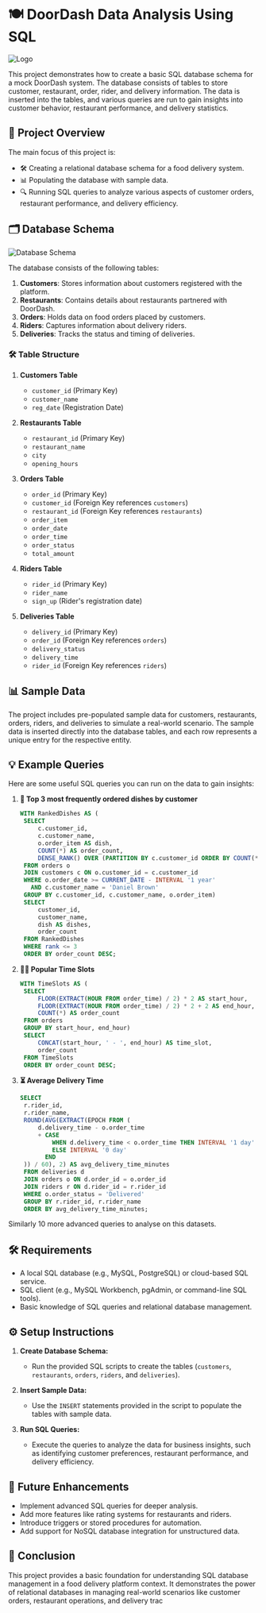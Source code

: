 # 🍽️ DoorDash Data Analysis Using SQL
![Logo](doordash.jpeg)

This project demonstrates how to create a basic SQL database schema for a mock DoorDash system. The database consists of tables to store customer, restaurant, order, rider, and delivery information. The data is inserted into the tables, and various queries are run to gain insights into customer behavior, restaurant performance, and delivery statistics.

## 🚀 Project Overview

The main focus of this project is:
- 🛠️ Creating a relational database schema for a food delivery system.
- 📊 Populating the database with sample data.
- 🔍 Running SQL queries to analyze various aspects of customer orders, restaurant performance, and delivery efficiency.

## 🗂️ Database Schema

![Database Schema](DoorDash_ER.png)

The database consists of the following tables:

1. **Customers**: Stores information about customers registered with the platform.
2. **Restaurants**: Contains details about restaurants partnered with DoorDash.
3. **Orders**: Holds data on food orders placed by customers.
4. **Riders**: Captures information about delivery riders.
5. **Deliveries**: Tracks the status and timing of deliveries.

### 🛠️ Table Structure

1. **Customers Table**
   - `customer_id` (Primary Key)
   - `customer_name`
   - `reg_date` (Registration Date)

2. **Restaurants Table**
   - `restaurant_id` (Primary Key)
   - `restaurant_name`
   - `city`
   - `opening_hours`

3. **Orders Table**
   - `order_id` (Primary Key)
   - `customer_id` (Foreign Key references `customers`)
   - `restaurant_id` (Foreign Key references `restaurants`)
   - `order_item`
   - `order_date`
   - `order_time`
   - `order_status`
   - `total_amount`

4. **Riders Table**
   - `rider_id` (Primary Key)
   - `rider_name`
   - `sign_up` (Rider's registration date)

5. **Deliveries Table**
   - `delivery_id` (Primary Key)
   - `order_id` (Foreign Key references `orders`)
   - `delivery_status`
   - `delivery_time`
   - `rider_id` (Foreign Key references `riders`)

## 📊 Sample Data

The project includes pre-populated sample data for customers, restaurants, orders, riders, and deliveries to simulate a real-world scenario. The sample data is inserted directly into the database tables, and each row represents a unique entry for the respective entity.

## 💡 Example Queries

Here are some useful SQL queries you can run on the data to gain insights:

1. **🍔 Top 3 most frequently ordered dishes by customer**
   ```sql
   WITH RankedDishes AS (
    SELECT 
        c.customer_id,
        c.customer_name,
        o.order_item AS dish,
        COUNT(*) AS order_count,
        DENSE_RANK() OVER (PARTITION BY c.customer_id ORDER BY COUNT(*) DESC) AS rank
    FROM orders o
    JOIN customers c ON o.customer_id = c.customer_id
    WHERE o.order_date >= CURRENT_DATE - INTERVAL '1 year'
      AND c.customer_name = 'Daniel Brown'
    GROUP BY c.customer_id, c.customer_name, o.order_item)
    SELECT 
        customer_id, 
        customer_name, 
        dish AS dishes, 
        order_count
    FROM RankedDishes
    WHERE rank <= 3
    ORDER BY order_count DESC;

2. **🧑‍💻 Popular Time Slots**
   ```sql
   WITH TimeSlots AS (
    SELECT
        FLOOR(EXTRACT(HOUR FROM order_time) / 2) * 2 AS start_hour,
        FLOOR(EXTRACT(HOUR FROM order_time) / 2) * 2 + 2 AS end_hour,
        COUNT(*) AS order_count
    FROM orders
    GROUP BY start_hour, end_hour)
    SELECT
        CONCAT(start_hour, ' - ', end_hour) AS time_slot,
        order_count
    FROM TimeSlots
    ORDER BY order_count DESC;

3. **⏳ Average Delivery Time**
   ```sql
   SELECT 
    r.rider_id, 
    r.rider_name,
    ROUND(AVG(EXTRACT(EPOCH FROM (
        d.delivery_time - o.order_time 
        + CASE 
            WHEN d.delivery_time < o.order_time THEN INTERVAL '1 day'
            ELSE INTERVAL '0 day'
          END
    )) / 60), 2) AS avg_delivery_time_minutes
    FROM deliveries d
    JOIN orders o ON d.order_id = o.order_id
    JOIN riders r ON d.rider_id = r.rider_id
    WHERE o.order_status = 'Delivered'
    GROUP BY r.rider_id, r.rider_name
    ORDER BY avg_delivery_time_minutes;

Similarly 10 more advanced queries to analyse on this datasets.

## 🛠️ Requirements
- A local SQL database (e.g., MySQL, PostgreSQL) or cloud-based SQL service.
- SQL client (e.g., MySQL Workbench, pgAdmin, or command-line SQL tools).
- Basic knowledge of SQL queries and relational database management.

## ⚙️ Setup Instructions
1. **Create Database Schema:**
   - Run the provided SQL scripts to create the tables (`customers`, `restaurants`, `orders`, `riders`, and `deliveries`).

2. **Insert Sample Data:**
   - Use the `INSERT` statements provided in the script to populate the tables with sample data.

3. **Run SQL Queries:**
   - Execute the queries to analyze the data for business insights, such as identifying customer preferences, restaurant performance, and delivery efficiency.


## 🌟 Future Enhancements
- Implement advanced SQL queries for deeper analysis.
- Add more features like rating systems for restaurants and riders.
- Introduce triggers or stored procedures for automation.
- Add support for NoSQL database integration for unstructured data.

## 🤝 Conclusion
This project provides a basic foundation for understanding SQL database management in a food delivery platform context. It demonstrates the power of relational databases in managing real-world scenarios like customer orders, restaurant operations, and delivery trac
